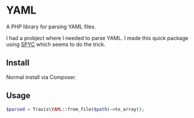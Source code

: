 # YAML

A PHP library for parsing YAML files.

I had a probject where I needed to parse YAML.  I made this quick package using [SPYC](http://code.google.com/p/spyc/) which seems to do the trick.

## Install

Normal install via Composer.

## Usage

```php
$parsed = Travis\YAML::from_file($path)->to_array();
```